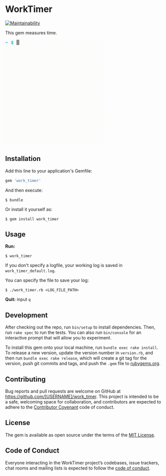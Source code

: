 # WorkTimer

[![Maintainability](https://api.codeclimate.com/v1/badges/c1aa0d29cfb926decd44/maintainability)](https://codeclimate.com/github/9sako6/work_timer/maintainability)


This gem measures time.

![demo](demo.gif)

## Installation

Add this line to your application's Gemfile:

```ruby
gem 'work_timer'
```

And then execute:

    $ bundle

Or install it yourself as:

    $ gem install work_timer

## Usage
**Run:**

```
$ work_timer
```
If you don't specify a logfile, your working log is saved in ```work_timer_default.log```.

You can specify the file to save your log:
```
$ ./work_timer.rb <LOG_FILE_PATH>
```


**Quit:**
input ```q```

## Development

After checking out the repo, run `bin/setup` to install dependencies. Then, run `rake spec` to run the tests. You can also run `bin/console` for an interactive prompt that will allow you to experiment.

To install this gem onto your local machine, run `bundle exec rake install`. To release a new version, update the version number in `version.rb`, and then run `bundle exec rake release`, which will create a git tag for the version, push git commits and tags, and push the `.gem` file to [rubygems.org](https://rubygems.org).

## Contributing

Bug reports and pull requests are welcome on GitHub at https://github.com/[USERNAME]/work_timer. This project is intended to be a safe, welcoming space for collaboration, and contributors are expected to adhere to the [Contributor Covenant](http://contributor-covenant.org) code of conduct.

## License

The gem is available as open source under the terms of the [MIT License](https://opensource.org/licenses/MIT).

## Code of Conduct

Everyone interacting in the WorkTimer project’s codebases, issue trackers, chat rooms and mailing lists is expected to follow the [code of conduct](https://github.com/[USERNAME]/work_timer/blob/master/CODE_OF_CONDUCT.md).
